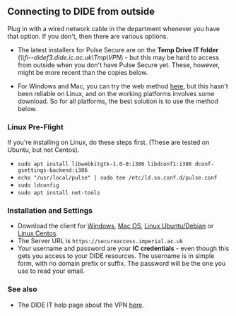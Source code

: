 ## Connecting to DIDE from outside

Plug in with a wired network cable in the department whenever you have that option. If you don't, then there are various options.

* The latest installers for Pulse Secure are on the
**Temp Drive IT folder** (*\\\\fi--didef3.dide.ic.ac.uk\Tmp\VPN*) - but this may be hard to access from outside when you don't
have Pulse Secure yet. These, however, might be more recent than the copies below.

* For Windows and Mac, you can try the web method [here](https://secureaccess.imperial.ac.uk), but this hasn't been
reliable on Linux, and on the working platforms involves some download. So for all platforms, the best solution is to
use the method below.

### Linux Pre-Flight

If you're installing on Linux, do these steps first. (These are tested on Ubuntu, but not Centos).

* `sudo apt install libwebkitgtk-1.0-0:i386 libdconf1:i386 dconf-gsettings-backend:i386`
* `echo "/usr/local/pulse" | sudo tee /etc/ld.so.conf.d/pulse.conf`
* `sudo ldconfig`
* `sudo apt install net-tools`

### Installation and Settings

* Download the client for [Windows](https://mrcdata.dide.ic.ac.uk/resources/ps-pulse-win-5.3r6.0-b1769-64bitinstaller.msi),
[Mac OS](https://mrcdata.dide.ic.ac.uk/resources/ps-pulse-mac-5.3r6.0-b1769-installer.dmg),
[Linux Ubuntu/Debian](https://mrcdata.dide.ic.ac.uk/resources/ps-pulse-linux-5.3r6.0-b1769-ubuntu-debian-64-bit-installer.deb)
or [Linux Centos](https://mrcdata.dide.ic.ac.uk/resources/ps-pulse-linux-5.3r6.0-b1769-centos-rhel-64-bit-installer.rpm).
* The Server URL is `https://secureaccess.imperial.ac.uk`
* Your username and password are your **IC credentials** - even though this gets you
access to your DIDE resources. The username is in simple form, with no domain prefix or suffix. The password will
be the one you use to read your email.

### See also

* The DIDE IT help page about the VPN [here](https://mrcdata.dide.ic.ac.uk/wiki/index.php/VPN_access_to_DIDE).
